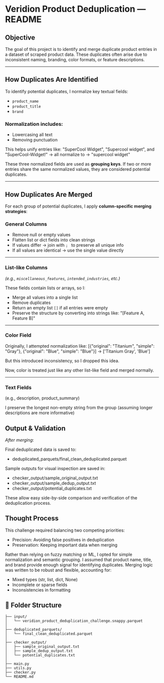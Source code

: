 # Veridion Product Deduplication — README

## Objective

The goal of this project is to identify and merge duplicate product entries in a dataset of scraped product data. These duplicates often arise due to inconsistent naming, branding, color formats, or feature descriptions.

---

##  How Duplicates Are Identified

To identify potential duplicates, I normalize key textual fields:

- `product_name`
- `product_title`
- `brand`

### Normalization includes:

- Lowercasing all text
- Removing punctuation

This helps unify entries like: "SuperCool Widget", "Supercool widget", and "SuperCool-Widget!" → all normalize to → "supercool widget"

These three normalized fields are used as **grouping keys**. If two or more entries share the same normalized values, they are considered potential duplicates.

---

##  How Duplicates Are Merged

For each group of potential duplicates, I apply **column-specific merging strategies**:

###  General Columns
- Remove null or empty values
- Flatten list or dict fields into clean strings
- If values differ → join with `; ` to preserve all unique info
- If all values are identical → use the single value directly

---

### List-like Columns
*(e.g., `miscellaneous_features`, `intended_industries`, etc.)*

These fields contain lists or arrays, so I:

- Merge all values into a single list
- Remove duplicates
- Return an empty list `[]` if all entries were empty
- Preserve the structure by converting into strings like: "[Feature A, Feature B]"
---

### Color Field

Originally, I attempted normalization like:
[{"original": "Titanium", "simple": "Gray"}, {"original": "Blue", "simple": "Blue"}] → ['Titanium Gray', 'Blue']

But this introduced inconsistency, so I dropped this idea.

Now, color is treated just like any other list-like field and merged normally.

---
### Text Fields
(e.g., description, product_summary)

I preserve the longest non-empty string from the group
(assuming longer descriptions are more informative)

## Output & Validation
*After merging*:

Final deduplicated data is saved to:
- deduplicated_parquets/final_clean_deduplicated.parquet

Sample outputs for visual inspection are saved in:
- checker_output/sample_original_output.txt
- checker_output/sample_dedup_output.txt
- checker_output/potential_duplicates.txt

These allow easy side-by-side comparison and verification of the deduplication process.

## Thought Process
This challenge required balancing two competing priorities:

- Precision: Avoiding false positives in deduplication
- Preservation: Keeping important data when merging

Rather than relying on fuzzy matching or ML, I opted for simple normalization and semantic grouping. I assumed that product name, title, and brand provide enough signal for identifying duplicates.
Merging logic was written to be robust and flexible, accounting for:

- Mixed types (str, list, dict, None)
- Incomplete or sparse fields
- Inconsistencies in formatting

## 📁 Folder Structure

```text
├── input/
│   └── veridion_product_deduplication_challenge.snappy.parquet
│
├── deduplicated_parquets/
│   └── final_clean_deduplicated.parquet
│
├── checker_output/
│   ├── sample_original_output.txt
│   ├── sample_dedup_output.txt
│   └── potential_duplicates.txt
│
├── main.py
├── utils.py
├── checker.py
└── README.md








